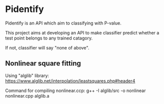 # Pidentify

Pidentify is an API which aim to classifying with P-value.

This project aims at developing an API to make classifier predict whether a test point belongs to any trained catagory.

If not, classifier will say "none of above".

## Nonlinear square fitting

Using "alglib" library: https://www.alglib.net/interpolation/leastsquares.php#header4

Command for compiling nonlinear.ccp: g++ -I alglib/src -o nonlinear nonlinear.cpp alglib.a
